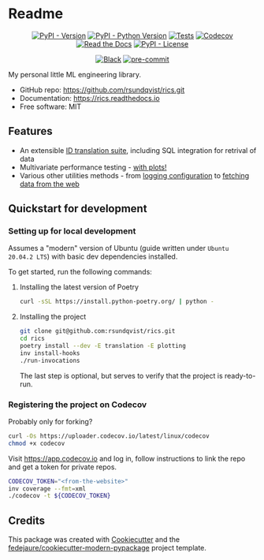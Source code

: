 # Readme

<div align="center">

[![PyPI - Version](https://img.shields.io/pypi/v/rics.svg)](https://pypi.python.org/pypi/rics)
[![PyPI - Python Version](https://img.shields.io/pypi/pyversions/rics.svg)](https://pypi.python.org/pypi/rics)
[![Tests](https://github.com/rsundqvist/rics/workflows/tests/badge.svg)](https://github.com/rsundqvist/rics/actions?workflow=tests)
[![Codecov](https://codecov.io/gh/rsundqvist/rics/branch/main/graph/badge.svg)](https://codecov.io/gh/rsundqvist/rics)
[![Read the Docs](https://readthedocs.org/projects/rics/badge/)](https://rics.readthedocs.io/)
[![PyPI - License](https://img.shields.io/pypi/l/rics.svg)](https://pypi.python.org/pypi/rics)

[![Black](https://img.shields.io/badge/code%20style-black-000000.svg)](https://github.com/psf/black)
[![pre-commit](https://img.shields.io/badge/pre--commit-enabled-brightgreen?logo=pre-commit&logoColor=white)](https://github.com/pre-commit/pre-commit)


</div>


My personal little ML engineering library.

* GitHub repo: <https://github.com/rsundqvist/rics.git>
* Documentation: <https://rics.readthedocs.io>
* Free software: MIT

## Features

* An extensible [ID translation suite](https://rics.readthedocs.io/en/latest/translation-quickstart.html), including SQL integration for retrival of data
* Multivariate performance testing - [with plots!](https://rics.readthedocs.io/en/latest/utility-perftest.html)
* Various other utilities methods - 
  from [logging configuration](https://rics.readthedocs.io/en/latest/utility-logging.html)
  to [fetching data from the web](https://rics.readthedocs.io/en/latest/utility-data-download.html)

## Quickstart for development

### Setting up for local development
Assumes a "modern" version of Ubuntu (guide written under `Ubuntu 20.04.2 LTS`) with basic dev dependencies installed.

To get started, run the following commands:

1. Installing the latest version of Poetry
   ```bash
   curl -sSL https://install.python-poetry.org/ | python -
   ```

2. Installing the project
   ```bash
   git clone git@github.com:rsundqvist/rics.git
   cd rics
   poetry install --dev -E translation -E plotting
   inv install-hooks
   ./run-invocations
   ```
   The last step is optional, but serves to verify that the project is ready-to-run.

### Registering the project on Codecov

Probably only for forking?
```bash
curl -Os https://uploader.codecov.io/latest/linux/codecov
chmod +x codecov
```

Visit https://app.codecov.io and log in, follow instructions to link the repo and get a token for private repos.
```bash
CODECOV_TOKEN="<from-the-website>"
inv coverage --fmt=xml
./codecov -t ${CODECOV_TOKEN}
```

## Credits

This package was created with [Cookiecutter][cookiecutter] and
the [fedejaure/cookiecutter-modern-pypackage][cookiecutter-modern-pypackage] project template.

[cookiecutter]: https://github.com/cookiecutter/cookiecutter

[cookiecutter-modern-pypackage]: https://github.com/fedejaure/cookiecutter-modern-pypackage
